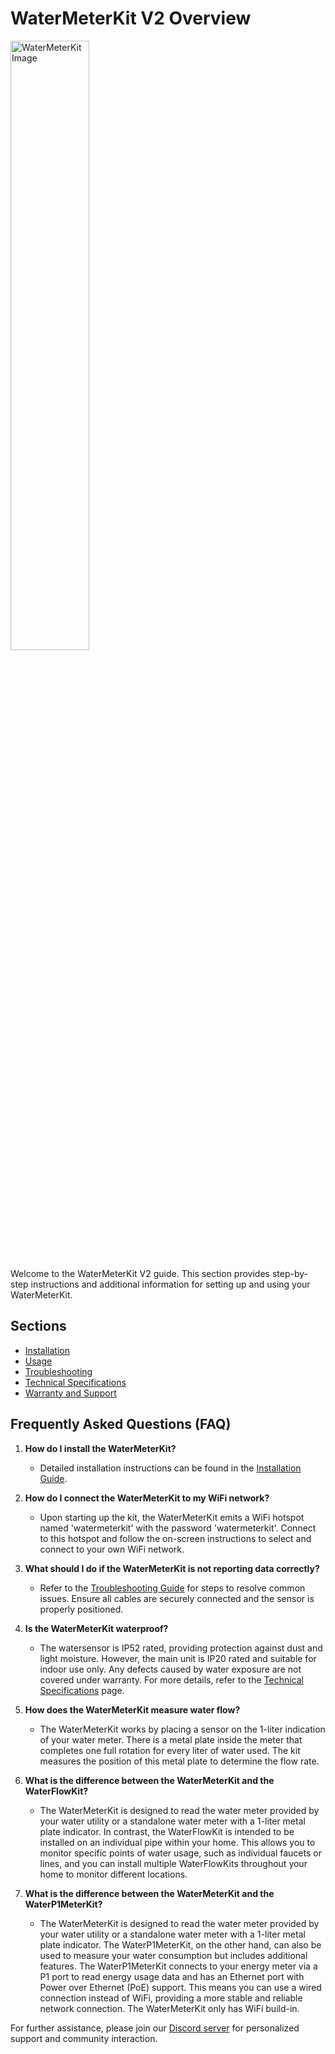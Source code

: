 # WaterMeterKit V2 Overview

<img src="/images/watermeterkit/watermeterkit-product-shop.png" alt="WaterMeterKit Image" style="width: 50%;">

Welcome to the WaterMeterKit V2 guide. This section provides step-by-step instructions and additional information for setting up and using your WaterMeterKit.

## Sections

- [Installation](installation)
- [Usage](usage)
- [Troubleshooting](troubleshooting)
- [Technical Specifications](technical-specifications)
- [Warranty and Support](warranty-and-support)

## Frequently Asked Questions (FAQ)

1. **How do I install the WaterMeterKit?**
   - Detailed installation instructions can be found in the [Installation Guide](installation). 

2. **How do I connect the WaterMeterKit to my WiFi network?**
   - Upon starting up the kit, the WaterMeterKit emits a WiFi hotspot named 'watermeterkit' with the password 'watermeterkit'. Connect to this hotspot and follow the on-screen instructions to select and connect to your own WiFi network.

3. **What should I do if the WaterMeterKit is not reporting data correctly?**
   - Refer to the [Troubleshooting Guide](troubleshooting) for steps to resolve common issues. Ensure all cables are securely connected and the sensor is properly positioned.

4. **Is the WaterMeterKit waterproof?**
   - The watersensor is IP52 rated, providing protection against dust and light moisture. However, the main unit is IP20 rated and suitable for indoor use only. Any defects caused by water exposure are not covered under warranty. For more details, refer to the [Technical Specifications](technical-specifications) page.

5. **How does the WaterMeterKit measure water flow?**
   - The WaterMeterKit works by placing a sensor on the 1-liter indication of your water meter. There is a metal plate inside the meter that completes one full rotation for every liter of water used. The kit measures the position of this metal plate to determine the flow rate.

6. **What is the difference between the WaterMeterKit and the WaterFlowKit?**
    - The WaterMeterKit is designed to read the water meter provided by your water utility or a standalone water meter with a 1-liter metal plate indicator. In contrast, the WaterFlowKit is intended to be installed on an individual pipe within your home. This allows you to monitor specific points of water usage, such as individual faucets or lines, and you can install multiple WaterFlowKits throughout your home to monitor different locations.

7. **What is the difference between the WaterMeterKit and the WaterP1MeterKit?**
    - The WaterMeterKit is designed to read the water meter provided by your water utility or a standalone water meter with a 1-liter metal plate indicator. The WaterP1MeterKit, on the other hand, can also be used to measure your water consumption but includes additional features. The WaterP1MeterKit connects to your energy meter via a P1 port to read energy usage data and has an Ethernet port with Power over Ethernet (PoE) support. This means you can use a wired connection instead of WiFi, providing a more stable and reliable network connection. The WaterMeterKit only has WiFi build-in.

For further assistance, please join our [Discord server](https://smarthomeshop.io/discord) for personalized support and community interaction.